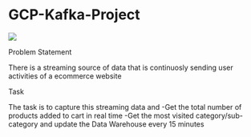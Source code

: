 # GCP-Kafka-Project

[![](http://vaistratechnologies.com/images/services/ec.gif)](http://vaistratechnologies.com/images/services/ec.gif)  

Problem Statement

There is a streaming source of data that is continuosly sending user activities of a ecommerce website

Task

The task is to capture this streaming data and
-Get the total number of products added to cart in real time
-Get the most visited category/sub-category and update the Data Warehouse every 15 minutes
